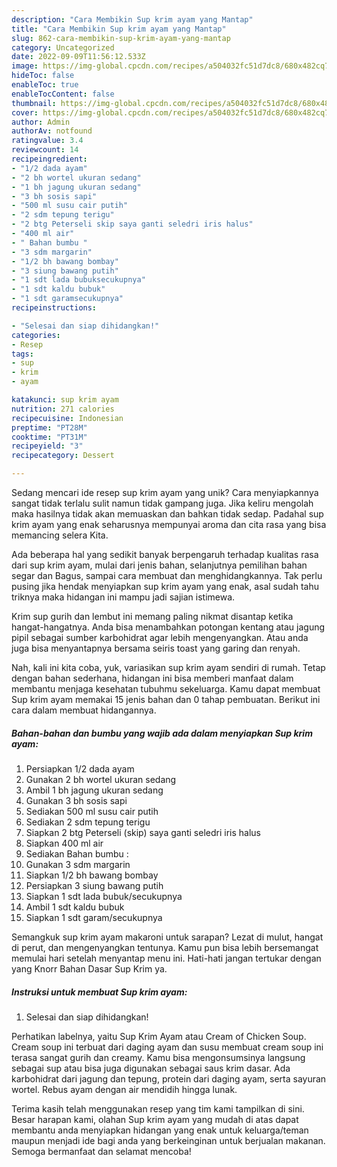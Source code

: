 ```yaml
---
description: "Cara Membikin Sup krim ayam yang Mantap"
title: "Cara Membikin Sup krim ayam yang Mantap"
slug: 862-cara-membikin-sup-krim-ayam-yang-mantap
category: Uncategorized
date: 2022-09-09T11:56:12.533Z
image: https://img-global.cpcdn.com/recipes/a504032fc51d7dc8/680x482cq70/sup-krim-ayam-foto-resep-utama.jpg
hideToc: false
enableToc: true
enableTocContent: false
thumbnail: https://img-global.cpcdn.com/recipes/a504032fc51d7dc8/680x482cq70/sup-krim-ayam-foto-resep-utama.jpg
cover: https://img-global.cpcdn.com/recipes/a504032fc51d7dc8/680x482cq70/sup-krim-ayam-foto-resep-utama.jpg
author: Admin
authorAv: notfound
ratingvalue: 3.4
reviewcount: 14
recipeingredient:
- "1/2 dada ayam"
- "2 bh wortel ukuran sedang"
- "1 bh jagung ukuran sedang"
- "3 bh sosis sapi"
- "500 ml susu cair putih"
- "2 sdm tepung terigu"
- "2 btg Peterseli skip saya ganti seledri iris halus"
- "400 ml air"
- " Bahan bumbu "
- "3 sdm margarin"
- "1/2 bh bawang bombay"
- "3 siung bawang putih"
- "1 sdt lada bubuksecukupnya"
- "1 sdt kaldu bubuk"
- "1 sdt garamsecukupnya"
recipeinstructions:

- "Selesai dan siap dihidangkan!"
categories:
- Resep
tags:
- sup
- krim
- ayam

katakunci: sup krim ayam 
nutrition: 271 calories
recipecuisine: Indonesian
preptime: "PT28M"
cooktime: "PT31M"
recipeyield: "3"
recipecategory: Dessert

---
```





Sedang mencari ide resep sup krim ayam yang unik? Cara menyiapkannya sangat tidak terlalu sulit namun tidak gampang juga. Jika keliru mengolah maka hasilnya tidak akan memuaskan dan bahkan tidak sedap. Padahal sup krim ayam yang enak seharusnya mempunyai aroma dan cita rasa yang bisa memancing selera Kita.





Ada beberapa hal yang sedikit banyak berpengaruh terhadap kualitas rasa dari sup krim ayam, mulai dari jenis bahan, selanjutnya pemilihan bahan segar dan Bagus, sampai cara membuat dan menghidangkannya. Tak perlu pusing jika hendak menyiapkan sup krim ayam yang enak,      asal sudah tahu triknya maka hidangan ini mampu jadi sajian istimewa.














Krim sup gurih dan lembut ini memang paling nikmat disantap ketika hangat-hangatnya. Anda bisa menambahkan potongan kentang atau jagung pipil sebagai sumber karbohidrat agar lebih mengenyangkan. Atau anda juga bisa menyantapnya bersama seiris toast yang garing dan renyah.






Nah, kali ini kita coba, yuk, variasikan sup krim ayam sendiri di rumah. Tetap dengan bahan sederhana, hidangan ini bisa memberi manfaat dalam membantu menjaga kesehatan tubuhmu sekeluarga. Kamu dapat membuat Sup krim ayam memakai 15 jenis bahan dan 0 tahap pembuatan. Berikut ini cara dalam membuat hidangannya.

<!--inarticleads1-->

##### Bahan-bahan dan bumbu yang wajib ada dalam menyiapkan Sup krim ayam:

1. Persiapkan 1/2 dada ayam
1. Gunakan 2 bh wortel ukuran sedang
1. Ambil 1 bh jagung ukuran sedang
1. Gunakan 3 bh sosis sapi
1. Sediakan 500 ml susu cair putih
1. Sediakan 2 sdm tepung terigu
1. Siapkan 2 btg Peterseli (skip) saya ganti seledri iris halus
1. Siapkan 400 ml air
1. Sediakan  Bahan bumbu :
1. Gunakan 3 sdm margarin
1. Siapkan 1/2 bh bawang bombay
1. Persiapkan 3 siung bawang putih
1. Siapkan 1 sdt lada bubuk/secukupnya
1. Ambil 1 sdt kaldu bubuk
1. Siapkan 1 sdt garam/secukupnya


Semangkuk sup krim ayam makaroni untuk sarapan? Lezat di mulut, hangat di perut, dan mengenyangkan tentunya. Kamu pun bisa lebih bersemangat memulai hari setelah menyantap menu ini. Hati-hati jangan tertukar dengan yang Knorr Bahan Dasar Sup Krim ya. 

<!--inarticleads2-->

##### Instruksi untuk membuat Sup krim ayam:


1. Selesai dan siap dihidangkan!

Perhatikan labelnya, yaitu Sup Krim Ayam atau Cream of Chicken Soup. Cream soup ini terbuat dari daging ayam dan susu membuat cream soup ini terasa sangat gurih dan creamy. Kamu bisa mengonsumsinya langsung sebagai sup atau bisa juga digunakan sebagai saus krim dasar. Ada karbohidrat dari jagung dan tepung, protein dari daging ayam, serta sayuran wortel. Rebus ayam dengan air mendidih hingga lunak. 

Terima kasih telah menggunakan resep yang tim kami tampilkan di sini. Besar harapan kami, olahan Sup krim ayam yang mudah di atas dapat membantu anda menyiapkan hidangan yang enak untuk keluarga/teman maupun menjadi ide bagi anda yang berkeinginan untuk berjualan makanan. Semoga bermanfaat dan selamat mencoba!
